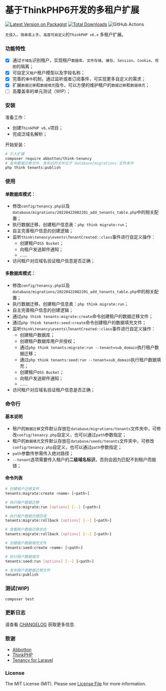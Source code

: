 # 基于ThinkPHP6开发的多租户扩展

[![Latest Version on Packagist](https://img.shields.io/packagist/v/abbotton/think-tenancy.svg?style=flat-square)](https://packagist.org/packages/abbotton/think-tenancy)
[![Total Downloads](https://img.shields.io/packagist/dt/abbotton/think-tenancy.svg?style=flat-square)](https://packagist.org/packages/abbotton/think-tenancy)
![GitHub Actions](https://github.com/abbotton/think-tenancy/actions/workflows/main.yml/badge.svg)

`无侵入`、`简单易上手`、`高度可自定义`的`ThinkPHP v6.x` 多租户扩展。

### 功能特性
- [x] 通过`子域名`识别租户，实现租户`数据库`、`文件存储`、`缓存`、`Session`、`Cookie`、`视图`的隔离；
- [x] 可自定义`租户`租户模型以及字段名称；
- [x] 完善的`事件`机制，通过监听或者订阅事件，可实现更多自定义的需求；
- [x] 扩展`数据迁移`和`数据填充`指令，可以方便的维护租户的`数据迁移`和`数据填充`；
- [ ] 高覆盖率的单元测试（WIP）；

### 安装

准备工作：

- 创建`ThinkPHP v6.x`项目；
- 完成泛域名解析；

开始安装：
```bash
# 引入扩展
composer require abbotton/think-tenancy
# 发布数据迁移文件，发布后的文件位于`database/migrations`文件夹中
php think tenants:publish
```

### 使用

#### 单数据库模式：

- 修改`config/tenancy.php`以及`database/migrations/20220422082201_add_tenants_table.php`中的相关配置；
- 执行数据迁移，创建租户信息表：`php think migrate:run`；
- 自主完善租户信息的创建逻辑；
- 监听`think\tenancy\events\TenantCreated::class`事件进行自定义操作：
  - 创建租户`OSS Bucket`；
  - 向租户发送邮件通知；
  - ......
- 访问租户对应域名验证租户信息是否正确；

#### 多数据库模式：
- 修改`config/tenancy.php`以及`database/migrations/20220422082201_add_tenants_table.php`中的相关配置；
- 执行数据迁移，创建租户信息表：`php think migrate:run`；
- 自主完善租户信息的创建逻辑；
- 通过`php think tenants:migrate:create`命令创建租户的数据迁移文件；
- 通过`php think tenants:seed:create`命令创建租户的数据填充文件；
- 监听`think\tenancy\events\TenantCreated::class`事件进行自定义操作：
   - 创建租户数据库；
  - 创建租户数据库用户并授权；
  - 通过`php think tenants:migrate:run --tenant=sub_domain`执行租户数据迁移；
  - 通过`php think tenants:seed:run --tenant=sub_domain`执行租户数据填充；
  - 创建租户`OSS Bucket`；
  - 向租户发送邮件通知；
  - ......
- 访问租户对应域名验证租户信息是否正确；

### 命令行

#### 基本说明

- 租户的`数据迁移`文件默认存放在`database/migrations/tenants`文件夹中，可修改`config/tenancy.php`自定义，也可以通过`path`参数指定；
- 租户的`数据填充`文件默认存放在`database/seeds/tenants`文件夹中，可修改`config/tenancy.php`自定义，也可以通过`path`参数指定；
- `path`参数传参需传入绝对路径；
- `--tenant`选项需要传入租户的**二级域名标识**，否则会因为匹配不到租户而报错；

#### 命令列表

```bash
# 创建租户迁移文件
tenants:migrate:create <name> [<path>]

# 执行租户数据迁移
tenants:migrate:run [options] [--] [<path>]

# 执行租户数据迁移回滚
tenants:migrate:rollback [options] [--] [<path>]

# 查看租户数据迁移状态
tenants:migrate:rollback [options] [--] [<path>]

# 创建租户数据填充文件
tenants:seed:create <name> [<path>]

# 执行租户数据填充
tenants:seed:run [options] [--] [<path>]

# 发布租户表数据迁移文件
tenants:publish
```

### 测试(WIP)

```bash
composer test
```

### 更新日志

请查看 [CHANGELOG](CHANGELOG.md) 获取更多信息.

### 致谢

- [Abbotton](https://github.com/Abbotton)
- [ThinkPHP](https://github.com/top-think/think)
- [Tenancy for Laravel](https://github.com/archtechx/tenancy)

### License

The MIT License (MIT). Please see [License File](LICENSE.md) for more information.